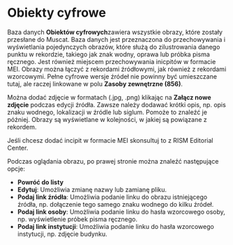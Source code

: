 # Obiekty cyfrowe

Baza danych **Obiektów cyfrowych**zawiera wszystkie obrazy, które zostały przesłane do Muscat. Baza danych jest przeznaczona do przechowywania i wyświetlania pojedynczych obrazów, które służą do zilustrowania danego punktu w rekordzie, takiego jak znak wodny, oprawa lub próbka pisma ręcznego. Jest również miejscem przechowywania inicpitów w formacie MEI. Obrazy można łączyć z rekordami źródłowymi, jak również z rekordami wzorcowymi. Pełne cyfrowe wersje źródeł nie powinny być umieszczane tutaj, ale raczej linkowane w polu **Zasoby zewnętrzne (856)**.

Można dodać zdjęcie w formatach (.jpg, .png) klikając na **Załącz nowe zdjęcie** podczas edycji źródła. Zawsze należy dodawać krótki opis, np. opis znaku wodnego, lokalizacji w źródle lub siglum. Pomoże to znaleźć je później. Obrazy są wyświetlane w kolejności, w jakiej są powiązane z rekordem.

Jeśli chcesz dodać incipit w formacie MEI skonsultuj to z RISM Editorial Center.

Podczas oglądania obrazu, po prawej stronie można znaleźć następujące opcje:

- **Powróć do listy**
- **Edytuj**: Umożliwia zmianę nazwy lub zamianę pliku.
- **Podaj link źródła**: Umożliwia podanie linku do obrazu istniejącego źródła, np. dołączenie tego samego znaku wodnego do kilku źródeł.
- **Podaj link osoby**: Umożliwia podanie linku do hasła wzorcowego osoby, np. wyświetlenie próbek pisma ręcznego.
- **Podaj link instytucji**: Umożliwia podanie linku do hasła wzorcowego instytucji, np. zdjęcie budynku.

